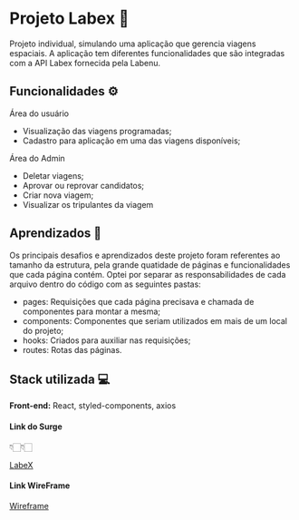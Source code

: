 # Projeto Labex 🚀

 Projeto individual, simulando uma aplicação que gerencia viagens espaciais. A aplicação tem diferentes funcionalidades que são integradas com a API Labex fornecida pela Labenu.

## Funcionalidades ⚙️

Área do usuário
- Visualização das viagens programadas;
- Cadastro para aplicação em uma das viagens disponíveis;

Área do Admin
- Deletar viagens;
- Aprovar ou reprovar candidatos;
- Criar nova viagem;
- Visualizar os tripulantes da viagem

## Aprendizados 📝

Os principais desafios e aprendizados deste projeto foram referentes ao tamanho da estrutura, pela grande quatidade de páginas e funcionalidades que cada página contém.
Optei por separar as responsabilidades de cada arquivo dentro do código com as seguintes pastas:
- pages: Requisições que cada página precisava e chamada de componentes para montar a mesma;
- components: Componentes que seriam utilizados em mais de um local do projeto;
- hooks: Criados para auxiliar nas requisições;
- routes: Rotas das páginas.

## Stack utilizada 💻

**Front-end:** React, styled-components, axios

#### Link do Surge

👇🏻👇🏻

[LabeX](https://therapeutic-rock.surge.sh)

#### Link WireFrame

[Wireframe](https://wireframe.cc/pro/pp/ccb6fdab7481260)
